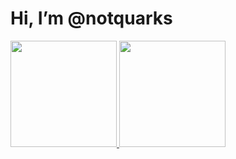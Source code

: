 # Hi, I’m @notquarks
<div>
  <a href="https://github.com/MuhammadNafishZaldinanda/">
  <img height="170em" src="https://github-readme-stats-vercel-MuhammadNafishZaldinanda.vercel.app/api?username=MuhammadNafishZaldinanda&hide=stars&count_private=true&show_icons=true&theme=aura_dark&include_all_commits=true"/>
  <img height="170em" src="https://github-readme-stats-vercel-MuhammadNafishZaldinanda.vercel.app/api/top-langs/?username=MuhammadNafishZaldinanda&layout=compact&langs_count=7&theme=aura_dark"/>
</div>
